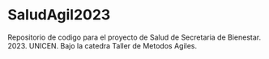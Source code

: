 # SaludAgil2023
Repositorio de codigo para el proyecto de Salud de Secretaria de Bienestar. 2023. UNICEN. Bajo la catedra Taller de Metodos Agiles.
